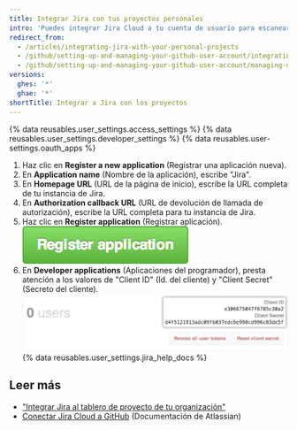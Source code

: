 ```yaml
---
title: Integrar Jira con tus proyectos personales
intro: 'Puedes integrar Jira Cloud a tu cuenta de usuario para escanear confirmaciones y solicitudes de extracción, creando los metadatos e hipervínculos correspondientes en cualquier propuesta de Jira mencionada.'
redirect_from:
  - /articles/integrating-jira-with-your-personal-projects
  - /github/setting-up-and-managing-your-github-user-account/integrating-jira-with-your-personal-projects
  - /github/setting-up-and-managing-your-github-user-account/managing-user-account-settings/integrating-jira-with-your-personal-projects
versions:
  ghes: '*'
  ghae: '*'
shortTitle: Integrar a Jira con los proyectos
---
```


{% data reusables.user_settings.access_settings %}
{% data reusables.user_settings.developer_settings %}
{% data reusables.user-settings.oauth_apps %}
1. Haz clic en **Register a new application** (Registrar una aplicación nueva).
2. En **Application name** (Nombre de la aplicación), escribe "Jira".
3. En **Homepage URL** (URL de la página de inicio), escribe la URL completa de tu instancia de Jira.
4. En **Authorization callback URL** (URL de devolución de llamada de autorización), escribe la URL completa para tu instancia de Jira.
5. Haz clic en **Register application** (Registrar aplicación). ![Botón Register application (Registrar aplicación)](/assets/images/help/oauth/register-application-button.png)
8. En **Developer applications** (Aplicaciones del programador), presta atención a los valores de "Client ID" (Id. del cliente) y "Client Secret" (Secreto del cliente). ![Id. del cliente y secreto del cliente](/assets/images/help/oauth/client-id-and-secret.png)
{% data reusables.user_settings.jira_help_docs %}

## Leer más

- ["Integrar Jira al tablero de proyecto de tu organización"](/articles/integrating-jira-with-your-organization-project-board)
- <a href="https://confluence.atlassian.com/adminjiracloud/connect-jira-cloud-to-github-814188429.html" data-proofer-ignore>Conectar Jira Cloud a GitHub</a> (Documentación de Atlassian)
